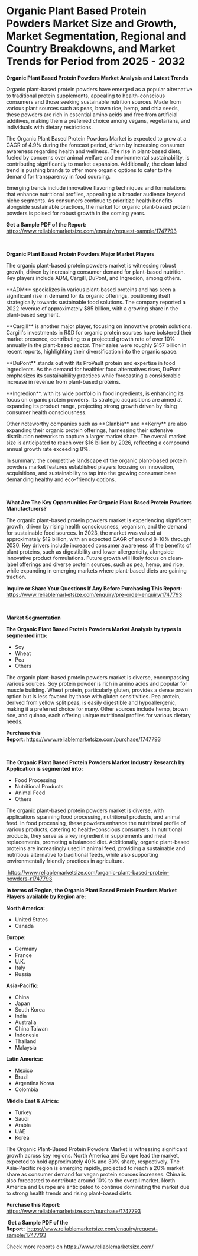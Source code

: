 <p><h1>Organic Plant Based Protein Powders Market Size and Growth, Market Segmentation, Regional and Country Breakdowns, and Market Trends for Period from 2025 -  2032</h1></p><p><strong>Organic Plant Based Protein Powders Market Analysis and Latest Trends</strong></p>
<p><p>Organic plant-based protein powders have emerged as a popular alternative to traditional protein supplements, appealing to health-conscious consumers and those seeking sustainable nutrition sources. Made from various plant sources such as peas, brown rice, hemp, and chia seeds, these powders are rich in essential amino acids and free from artificial additives, making them a preferred choice among vegans, vegetarians, and individuals with dietary restrictions.</p><p>The Organic Plant Based Protein Powders Market is expected to grow at a CAGR of 4.9% during the forecast period, driven by increasing consumer awareness regarding health and wellness. The rise in plant-based diets, fueled by concerns over animal welfare and environmental sustainability, is contributing significantly to market expansion. Additionally, the clean label trend is pushing brands to offer more organic options to cater to the demand for transparency in food sourcing.</p><p>Emerging trends include innovative flavoring techniques and formulations that enhance nutritional profiles, appealing to a broader audience beyond niche segments. As consumers continue to prioritize health benefits alongside sustainable practices, the market for organic plant-based protein powders is poised for robust growth in the coming years.</p></p>
<p><strong>Get a Sample PDF of the Report:&nbsp;</strong> <a href="https://www.reliablemarketsize.com/enquiry/request-sample/1747793?utm_campaign=2289&utm_medium=2&utm_source=Github&utm_content=ia&utm_term=14022025&utm_id=organic-plant-based-protein-powders">https://www.reliablemarketsize.com/enquiry/request-sample/1747793</a></p>
<p>&nbsp;</p>
<p><strong>Organic Plant Based Protein Powders Major Market Players</strong></p>
<p><p>The organic plant-based protein powders market is witnessing robust growth, driven by increasing consumer demand for plant-based nutrition. Key players include ADM, Cargill, DuPont, and Ingredion, among others.</p><p>**ADM** specializes in various plant-based proteins and has seen a significant rise in demand for its organic offerings, positioning itself strategically towards sustainable food solutions. The company reported a 2022 revenue of approximately $85 billion, with a growing share in the plant-based segment.</p><p>**Cargill** is another major player, focusing on innovative protein solutions. Cargill's investments in R&D for organic protein sources have bolstered their market presence, contributing to a projected growth rate of over 10% annually in the plant-based sector. Their sales were roughly $157 billion in recent reports, highlighting their diversification into the organic space.</p><p>**DuPont** stands out with its ProVault protein and expertise in food ingredients. As the demand for healthier food alternatives rises, DuPont emphasizes its sustainability practices while forecasting a considerable increase in revenue from plant-based proteins.</p><p>**Ingredion**, with its wide portfolio in food ingredients, is enhancing its focus on organic protein powders. Its strategic acquisitions are aimed at expanding its product range, projecting strong growth driven by rising consumer health consciousness.</p><p>Other noteworthy companies such as **Glanbia** and **Kerry** are also expanding their organic protein offerings, harnessing their extensive distribution networks to capture a larger market share. The overall market size is anticipated to reach over $16 billion by 2026, reflecting a compound annual growth rate exceeding 8%.</p><p>In summary, the competitive landscape of the organic plant-based protein powders market features established players focusing on innovation, acquisitions, and sustainability to tap into the growing consumer base demanding healthy and eco-friendly options.</p></p>
<p>&nbsp;</p>
<p><strong>What Are The Key Opportunities For Organic Plant Based Protein Powders Manufacturers?</strong></p>
<p><p>The organic plant-based protein powders market is experiencing significant growth, driven by rising health consciousness, veganism, and the demand for sustainable food sources. In 2023, the market was valued at approximately $12 billion, with an expected CAGR of around 8-10% through 2030. Key drivers include increased consumer awareness of the benefits of plant proteins, such as digestibility and lower allergenicity, alongside innovative product formulations. Future growth will likely focus on clean-label offerings and diverse protein sources, such as pea, hemp, and rice, while expanding in emerging markets where plant-based diets are gaining traction.</p></p>
<p><strong>Inquire or Share Your Questions If Any Before Purchasing This Report:</strong> <a href="https://www.reliablemarketsize.com/enquiry/pre-order-enquiry/1747793?utm_campaign=2289&utm_medium=2&utm_source=Github&utm_content=ia&utm_term=14022025&utm_id=organic-plant-based-protein-powders">https://www.reliablemarketsize.com/enquiry/pre-order-enquiry/1747793</a></p>
<p>&nbsp;</p>
<p><strong>Market Segmentation</strong></p>
<p><strong>The Organic Plant Based Protein Powders Market Analysis by types is segmented into:</strong></p>
<p><ul><li>Soy</li><li>Wheat</li><li>Pea</li><li>Others</li></ul></p>
<p><p>The organic plant-based protein powders market is diverse, encompassing various sources. Soy protein powder is rich in amino acids and popular for muscle building. Wheat protein, particularly gluten, provides a dense protein option but is less favored by those with gluten sensitivities. Pea protein, derived from yellow split peas, is easily digestible and hypoallergenic, making it a preferred choice for many. Other sources include hemp, brown rice, and quinoa, each offering unique nutritional profiles for various dietary needs.</p></p>
<p><strong>Purchase this Report:&nbsp;</strong><a href="https://www.reliablemarketsize.com/purchase/1747793?utm_campaign=2289&utm_medium=2&utm_source=Github&utm_content=ia&utm_term=14022025&utm_id=organic-plant-based-protein-powders">https://www.reliablemarketsize.com/purchase/1747793</a></p>
<p>&nbsp;</p>
<p><strong>The Organic Plant Based Protein Powders Market Industry Research by Application is segmented into:</strong></p>
<p><ul><li>Food Processing</li><li>Nutritional Products</li><li>Animal Feed</li><li>Others</li></ul></p>
<p><p>The organic plant-based protein powders market is diverse, with applications spanning food processing, nutritional products, and animal feed. In food processing, these powders enhance the nutritional profile of various products, catering to health-conscious consumers. In nutritional products, they serve as a key ingredient in supplements and meal replacements, promoting a balanced diet. Additionally, organic plant-based proteins are increasingly used in animal feed, providing a sustainable and nutritious alternative to traditional feeds, while also supporting environmentally friendly practices in agriculture.</p></p>
<p><a href="https://www.reliablemarketsize.com/organic-plant-based-protein-powders-r1747793?utm_campaign=2289&utm_medium=2&utm_source=Github&utm_content=ia&utm_term=14022025&utm_id=organic-plant-based-protein-powders">&nbsp;https://www.reliablemarketsize.com/organic-plant-based-protein-powders-r1747793</a></p>
<p><strong>In terms of Region, the Organic Plant Based Protein Powders Market Players available by Region are:</strong></p>
<p>
    <p> <strong> North America: </strong>
        <ul>
            <li>United States</li>
            <li>Canada</li>
        </ul>
        </p> 
    <p> <strong> Europe: </strong>
        <ul>
            <li>Germany</li>
            <li>France</li>
            <li>U.K.</li>
            <li>Italy</li>
            <li>Russia</li>
        </ul>
        </p> 
    <p> <strong> Asia-Pacific: </strong>
        <ul>
            <li>China</li>
            <li>Japan</li>
            <li>South Korea</li>
            <li>India</li>
            <li>Australia</li>
            <li>China Taiwan</li>
            <li>Indonesia</li>
            <li>Thailand</li>
            <li>Malaysia</li>
        </ul>
        </p> 
    <p> <strong> Latin America: </strong>
        <ul>
            <li>Mexico</li>
            <li>Brazil</li>
            <li>Argentina Korea</li>
            <li>Colombia</li>
        </ul>
        </p> 
    <p> <strong> Middle East & Africa: </strong>
        <ul>
            <li>Turkey</li>
            <li>Saudi</li>
            <li>Arabia</li>
            <li>UAE</li>
            <li>Korea</li>
        </ul>
    </p>
    </p>
<p><p>The Organic Plant-Based Protein Powders Market is witnessing significant growth across key regions. North America and Europe lead the market, expected to hold approximately 40% and 30% share, respectively. The Asia-Pacific region is emerging rapidly, projected to reach a 20% market share as consumer demand for vegan protein sources increases. China is also forecasted to contribute around 10% to the overall market. North America and Europe are anticipated to continue dominating the market due to strong health trends and rising plant-based diets.</p></p>
<p><strong>Purchase this Report: </strong><a href="https://www.reliablemarketsize.com/purchase/1747793?utm_campaign=2289&utm_medium=2&utm_source=Github&utm_content=ia&utm_term=14022025&utm_id=organic-plant-based-protein-powders">https://www.reliablemarketsize.com/purchase/1747793</a></p>
<p>&nbsp;<strong>Get a Sample PDF of the Report:&nbsp;&nbsp;</strong><a href="https://www.reliablemarketsize.com/enquiry/request-sample/1747793?utm_campaign=2289&utm_medium=2&utm_source=Github&utm_content=ia&utm_term=14022025&utm_id=organic-plant-based-protein-powders">https://www.reliablemarketsize.com/enquiry/request-sample/1747793</a></p>
<p><strong></strong></p>
<p>Check more reports on <a href="https://www.reliablemarketsize.com/?utm_campaign=2289&utm_medium=2&utm_source=Github&utm_content=ia&utm_term=14022025&utm_id=organic-plant-based-protein-powders">https://www.reliablemarketsize.com/</a></p>